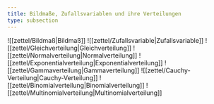 ```yaml
---
title: Bildmaße, Zufallsvariablen und ihre Verteilungen
type: subsection
---
```


![[zettel/Bildmaß|Bildmaß]]
![[zettel/Zufallsvariable|Zufallsvariable]]
![[zettel/Gleichverteilung|Gleichverteilung]]
![[zettel/Normalverteilung|Normalverteilung]]
![[zettel/Exponentialverteilung|Exponentialverteilung]]
![[zettel/Gammaverteilung|Gammaverteilung]]
![[zettel/Cauchy-Verteilung|Cauchy-Verteilung]]
![[zettel/Binomialverteilung|Binomialverteilung]]
![[zettel/Multinomialverteilung|Multinomialverteilung]]